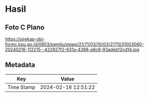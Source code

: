 # Hasil

## Foto C Plano

https://sirekap-obj-formc.kpu.go.id/0803/pemilu/ppwp/21/71/03/10/03/2171031003060-20240216-112215--422827f2-631a-4388-a8c8-93adebf2cd14.jpg


## Metadata

| Key        | Value               |
| ---------- | ------------------- |
| Time Stamp | 2024-02-16 12:51:22 |



